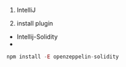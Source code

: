 

1. IntelliJ

1. install plugin 
  - Intellij-Solidity
  - 


```javascript
npm install -E openzeppelin-solidity
```
